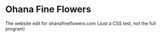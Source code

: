 # Ohana Fine Flowers
The website edit for ohanafineflowers.com (Just a CSS test, not the full program)
